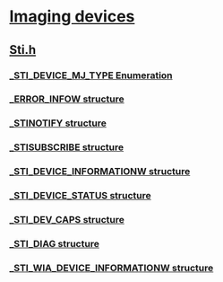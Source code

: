 # [Imaging devices](../_image/index.md)
## [Sti.h](index.md)
### [_STI_DEVICE_MJ_TYPE Enumeration](../sti/ne-sti-_sti_device_mj_type.md)
### [_ERROR_INFOW structure](../sti/ns-sti-_error_infow.md)
### [_STINOTIFY structure](../sti/ns-sti-_stinotify.md)
### [_STISUBSCRIBE structure](../sti/ns-sti-_stisubscribe.md)
### [_STI_DEVICE_INFORMATIONW structure](../sti/ns-sti-_sti_device_informationw.md)
### [_STI_DEVICE_STATUS structure](../sti/ns-sti-_sti_device_status.md)
### [_STI_DEV_CAPS structure](../sti/ns-sti-_sti_dev_caps.md)
### [_STI_DIAG structure](../sti/ns-sti-_sti_diag.md)
### [_STI_WIA_DEVICE_INFORMATIONW structure](../sti/ns-sti-_sti_wia_device_informationw.md)
